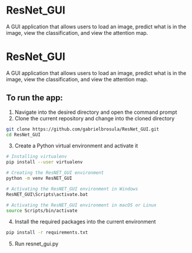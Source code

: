 # ResNet_GUI
A GUI application that allows users to load an image, predict what is in the image, view the classification, and view the attention map.

# ResNet_GUI
A GUI application that allows users to load an image, predict what is in the image, view the classification, and view the attention map.

## To run the app:
1. Navigate into the desired directory and open the command prompt
2. Clone the current repository and change into the cloned directory
```bash
git clone https://github.com/gabrielbrosula/ResNet_GUI.git
cd ResNet_GUI
```
3. Create a Python virtual environment and activate it
```bash
# Installing virtualenv
pip install --user virtualenv

# Creating the ResNET_GUI environment
python -m venv ResNET_GUI

# Activating the ResNET_GUI environment in Windows
ResNET_GUI\Scripts\activate.bat

# Activating the ResNET_GUI environment in macOS or Linux
source Scripts/bin/activate
```
4. Install the required packages into the current environment
```bash
pip install -r requirements.txt
```
5. Run resnet_gui.py
